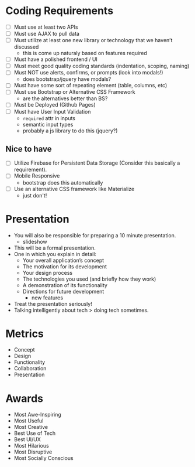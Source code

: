 # Coding Requirements
- [ ] Must use at least two APIs
- [ ] Must use AJAX to pull data
- [ ] Must utilize at least one new library or technology that we haven’t discussed
    - this is come up naturaly based on features required
- [ ] Must have a polished frontend / UI 
- [ ] Must meet good quality coding standards (indentation, scoping, naming)
- [ ] Must NOT use alerts, confirms, or prompts (look into modals!)
    - does bootstrap/jquery have modals?
- [ ] Must have some sort of repeating element (table, columns, etc)
- [ ] Must use Bootstrap or Alternative CSS Framework
    - are the alternatives better than BS?
- [ ] Must be Deployed (Github Pages)
- [ ] Must have User Input Validation 
    - `required` attr in inputs
    - semantic input types
    - probably a js library to do this (jquery?)

## Nice to have
- [ ] Utilize Firebase for Persistent Data Storage (Consider this basically a requirement).
- [ ] Mobile Responsive 
    - bootstrap does this automatically
- [ ] Use an alternative CSS framework like Materialize
    - just don't!

# Presentation
* You will also be responsible for preparing a 10 minute presentation.
    - slideshow
* This will be a formal presentation.
* One in which you explain in detail:
    - Your overall application’s concept
    - The motivation for its development
    - Your design process
    - The technologies you used (and briefly how they work)
    - A demonstration of its functionality
    - Directions for future development
        - new features
* Treat the presentation seriously!
* Talking intelligently about tech > doing tech sometimes.

# Metrics
* Concept
* Design
* Functionality
* Collaboration
* Presentation

# Awards
* Most Awe-Inspiring
* Most Useful
* Most Creative
* Best Use of Tech
* Best UI/UX
* Most Hilarious
* Most Disruptive
* Most Socially Conscious
